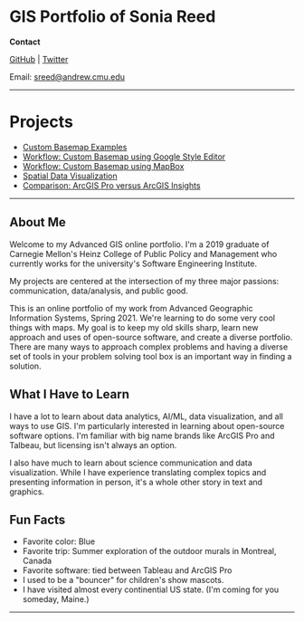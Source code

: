# GIS Portfolio of Sonia Reed

**Contact**

<a href="https://github.com/waysiderose">GitHub</a> | <a href="http://twitter.com/waysiderose">Twitter</a>

Email: sreed@andrew.cmu.edu

---

# Projects

- [Custom Basemap Examples](basemaps/basemaps.md)
- [Workflow: Custom Basemap using Google Style Editor](gmap/custom_google_map_workflow.md)
- [Workflow: Custom Basemap using MapBox](mapbox/custom_mapbox_style_workflow.md)
- [Spatial Data Visualization](spdataviz/mingoco.md)
- [Comparison: ArcGIS Pro versus ArcGIS Insights](comparison/ProvsInsights.md)

---

## About Me
Welcome to my Advanced GIS online portfolio. I'm a 2019 graduate of Carnegie Mellon's Heinz College of Public Policy and Management who currently works for the university's Software Engineering Institute.

My projects are centered at the intersection of my three major passions: communication, data/analysis, and public good.

This is an online portfolio of my work from Advanced Geographic Information Systems, Spring 2021. We're learning to do some very cool things with maps. My goal is to keep my old skills sharp, learn new approach and uses of open-source software, and create a diverse portfolio. There are many ways to approach complex problems and having a diverse set of tools in your problem solving tool box is an important way in finding a solution.
            
## What I Have to Learn

I have a lot to learn about data analytics, AI/ML, data visualization, and all ways to use GIS. I'm particularly interested in learning about open-source software options. I'm familiar with big name brands like ArcGIS Pro and Talbeau, but licensing isn't always an option.

I also have much to learn about science communication and data visualization. While I have experience translating complex topics and presenting information in person, it's a whole other story in text and graphics.
            


## Fun Facts

- Favorite color: Blue
- Favorite trip: Summer exploration of the outdoor murals in Montreal, Canada
- Favorite software: tied between Tableau and ArcGIS Pro
- I used to be a "bouncer" for children's show mascots.
- I have visited almost every continential US state. (I'm coming for you someday, Maine.)

---
